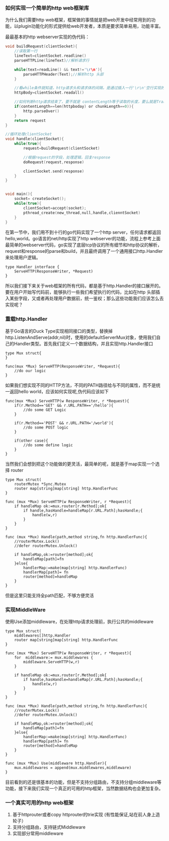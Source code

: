 ### **如何实现一个简单的http web框架库**

为什么我们需要http web框架，框架做的事情就是把web开发中经常用到的功能，以plugin功能化的形式提供给web开发者，本质是要求简单易用，功能丰富。

最最基本的http webserver实现的伪代码：

```c
void buildRequest(clientSocket){
    //读取第一行
    lineText=clientSocket.readline()
    parseHTTPLine(lineText)//解析请求行

    while(text=readLine() && text!='\r\n'){
        parseHTTPHeader(Text);//解析http 头部
    }

    //看while条件就知道，http请求头和请求体的间隔，是通过插入一行'\r\n'空行实现的
    httpBody=clientSocket.readall()

    //如何判断http请求结束了，要不就是 contentLength等于读取的长度，要么就是Transfer-Encoding=chunk
    if(contentLength==len(httpboday) or chunkLength==0)){
        http.parseOver()
    }
    return request
}

//循环处理clientSocket
void handle(clientSocket){
    while(true){    
        request=buildRequest(clientSocket)

        //根据request的字段，处理逻辑，回复response
        doRequest(request,response)

        clientSocket.send(response)
    }
}


void main(){
    socket= createSocket();
    while(true){
        clientSocket=accept(socket);
        pthread_create(new_thread,null,handle,clienntSocket)
    }
}
```

在第一节中，我们用不到十行的go代码实现了一个http server，任何请求都返回hello,world。go语言的net/http实现了http webserver的功能，流程上参考上面最简单的webserver代码，go实现了底层tcp协议的所有细节和http协议的解析，request和response的parse和build，并且最终调用了一个通用接口http.Handler来处理用户逻辑。

```
type Handler interface {
    ServeHTTP(ResponseWriter, *Request)
}
```

所以我们接下来关于web框架的所有代码，都是基于http.Handler的接口展开的。要在用户开始写代码前，能够执行一些我们希望执行的代码，比如在http 头部插入某些字段，又或者再处理用户数据前，统一鉴权；那么这些功能我们应该怎么去实现呢？

### 重载http.Handler

基于Go语言的Duck Type实现相同接口的类型，替换掉http.ListenAndServe\(addr,nil\)时，使用的defaultServerMux对象，使用我们自己的Handler类型。首先我们定义一个数据结构，并且实现http.Handler接口

```
type Mux struct{
}

func(mux *Mux) ServeHTTP(ResponseWriter, *Request){
    //do our logic
}
```

如果我们想实现不同的HTTP方法，不同的PATH路径给与不同的属性，而不是统一返回hello world，应该如何实现呢,伪代码应该如下

```
func(mux *Mux) ServeHTTP(w ResponseWriter, r *Request){
    if(r.Method=='GET' && r.URL.PATH=='/hello'){
        //do some GET Logic
    }

    if(r.Method=='POST' && r.URL.PATH='/world'){
        //do some POST logic
    }

    if(other case){
        //do some define logic
    }
}
```

当然我们会想到把这个功能做的更灵活，最简单的呢，就是基于map实现一个选择 router

```
type Mux struct(
    routerMutex *Sync.Mutex
    router map[string]map[string] http.HandlerFunc
}

func (mux *Mux) ServeHTTP(w ResponseWriter, r *Request){
    if handleMap ok:=mux.router[r.Method];ok{
        if handle,hasHandle=handleMap[r.URL.Path];hasHandle;{
            handle(w,r)
        }
    }
}

func (mux *Mux) Handle(path,method string,fn http.HandlerFunc){
    //routerMutex.Lock()
    //defer routerMutex.Unlock()

    if handleMap,ok:=router[method];ok{
        handleMap[path]=fn
    }else{
        handlerMap:=make(map[string] http.HandlerFunc)
        handlerMap[path]= fn
        router[method]=handleMap
    }
}
```

但是这里只能支持全path匹配，不够方便灵活

### 实现MiddleWare

使用Use添加middleware，在处理http请求处理前，执行公共的middleware

```
type Mux struct(
    middlewares[]http.Handler
    router map[string]map[string] http.HandlerFunc
}

func (mux *Mux) ServeHTTP(w ResponseWriter, r *Request){
    for  middleware:= mux.middlewares {
        middleware.ServeHTTP(w,r)
    }

    if handleMap ok:=mux.router[r.Method];ok{
        if handle,hasHandle=handleMap[r.URL.Path];hasHandle;{
            handle(w,r)
        }
    }
}

func (mux *Mux) Handle(path,method string,fn http.HandlerFunc){
    //routerMutex.Lock()
    //defer routerMutex.Unlock()

    if handleMap,ok:=router[method];ok{
        handleMap[path]=fn
    }else{
        handlerMap:=make(map[string] http.HandlerFunc)
        handlerMap[path]= fn
        router[method]=handleMap
    }
}

func (mux *Mux) Use(middleware http.Handler){
    mux.middlewares = append(mux.middlewares,middleware)
}
```

目前看到的还是很基本的功能，但是不支持分组路由，不支持分组middleware等功能，接下来我们实现一个真正的可用的http框架，当然数据结构也会更加复杂。

### 一个真实可用的http web框架

1. 基于httprouter或者copy httprouter的trie实现 \(有性能保证,站在前人身上造轮子）
2. 支持分组路由，支持链式Middleware
3. 实现部分常用middleware



